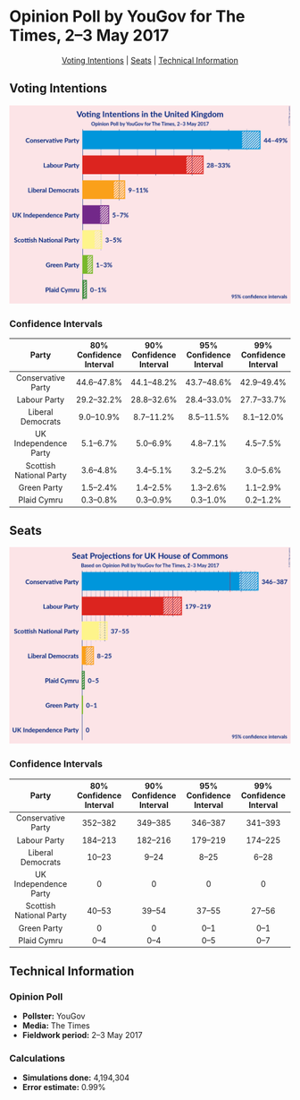 # Opinion Poll by YouGov for The Times, 2–3 May 2017

<p align="center"><a href="#voting-intentions">Voting Intentions</a> | <a href="#seats">Seats</a> | <a href="#technical-information">Technical Information</a></p>

## Voting Intentions

![Graph with voting intentions not yet produced](2017-05-03-YouGov.png "Voting Intentions")

### Confidence Intervals

| Party | 80% Confidence Interval | 90% Confidence Interval | 95% Confidence Interval | 99% Confidence Interval |
|:-----:|:-----------------------:|:-----------------------:|:-----------------------:|:-----------------------:|
| Conservative Party | 44.6–47.8% |44.1–48.2% |43.7–48.6% |42.9–49.4% |
| Labour Party | 29.2–32.2% |28.8–32.6% |28.4–33.0% |27.7–33.7% |
| Liberal Democrats | 9.0–10.9% |8.7–11.2% |8.5–11.5% |8.1–12.0% |
| UK Independence Party | 5.1–6.7% |5.0–6.9% |4.8–7.1% |4.5–7.5% |
| Scottish National Party | 3.6–4.8% |3.4–5.1% |3.2–5.2% |3.0–5.6% |
| Green Party | 1.5–2.4% |1.4–2.5% |1.3–2.6% |1.1–2.9% |
| Plaid Cymru | 0.3–0.8% |0.3–0.9% |0.3–1.0% |0.2–1.2% |

## Seats

![Graph with seats not yet produced](2017-05-03-YouGov-seats.png "Seats")

### Confidence Intervals

| Party | 80% Confidence Interval | 90% Confidence Interval | 95% Confidence Interval | 99% Confidence Interval |
|:-----:|:-----------------------:|:-----------------------:|:-----------------------:|:-----------------------:|
| Conservative Party | 352–382 |349–385 |346–387 |341–393 |
| Labour Party | 184–213 |182–216 |179–219 |174–225 |
| Liberal Democrats | 10–23 |9–24 |8–25 |6–28 |
| UK Independence Party | 0 |0 |0 |0 |
| Scottish National Party | 40–53 |39–54 |37–55 |27–56 |
| Green Party | 0 |0 |0–1 |0–1 |
| Plaid Cymru | 0–4 |0–4 |0–5 |0–7 |

## Technical Information

### Opinion Poll

+ **Pollster:** YouGov
+ **Media:** The Times
+ **Fieldwork period:** 2–3 May 2017

### Calculations

+ **Simulations done:** 4,194,304
+ **Error estimate:** 0.99%

